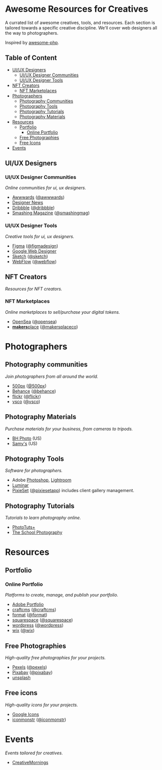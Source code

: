# Awesome Resources for Creatives

A currated list of awesome creatives, tools, and resources. Each section is tailored towards a specific creative discipline. We'll cover web designers all the way to photographers.

Inspired by [awesome-php](https://github.com/ziadoz/awesome-php).

## Table of Content

* [UI/UX Designers](#uiux-designers)
  * [UI/UX Designer Communities](#uiux-designer-communities)
  * [UI/UX Designer Tools](#uiux-designer-tools)
* [NFT Creators](#nft-creators)
  * [NFT Marketplaces](#nft-marketplaces)
* [Photographers](#photographers)
  * [Photography Communities](#photography-communities)
  * [Photography Tools](#photography-tools)
  * [Photography Tutorials](#photography-tutorials)
  * [Photography Materials](#photography-materials)
* [Resources](#resources)
  * [Portfolio](#portfolio) 
    * [Online Portfolio](#online-portfolio)
  * [Free Photographies](#free-photographies)
  * [Free Icons](#free-icons)
* [Events](#events)

## UI/UX Designers

### UI/UX Designer Communities
*Online communities for ui, ux designers.*

- [Awwwards](https://www.awwwards.com/) ([@awwwards](https://twitter.com/awwwards))
- [Designer News](https://www.designernews.co/)
- [Dribbble](https://dribbble.com/) ([@dribbble](https://twitter.com/dribbble))
- [Smashing Magazine](https://www.smashingmagazine.com/) ([@smashingmag](https://twitter.com/smashingmag))

### UI/UX Designer Tools
*Creative tools for ui, ux designers.*

- [Figma](https://www.figma.com/) ([@figmadesign](https://twitter.com/figmadesign))
- [Google Web Designer](https://webdesigner.withgoogle.com/)
- [Sketch](https://www.sketch.com/) ([@sketch](https://twitter.com/sketch))
- [WebFlow](https://webflow.com) ([@webflow](https://twitter.com/webflow))

## NFT Creators
*Resources for NFT creators.*

### NFT Marketplaces
*Online marketplaces to sell/purchase your digital tokens.*

- [OpenSea](https://opensea.io/) ([@opensea](https://twitter.com/opensea))
- [**makers**place](https://makersplace.com/) ([@makersplaceco](https://twitter.com/makersplaceco))

# Photographers

## Photography communities
*Join photographers from all around the world.*

- [500px](https://500px.com) ([@500px](https://twitter.com/500px))
- [Behance](https://www.behance.net/) ([@behance](https://twitter.com/behance))
- [flickr](https://www.flickr.com/) ([@flickr](https://twitter.com/flickr))
- [vsco](https://vsco.co) ([@vsco](https://twitter.com/vsco))

## Photography Materials
*Purchase materials for your business, from cameras to tripods.*

- [BH Photo](https://www.bhphotovideo.com/) (US)
- [Samy's](https://www.samys.com/) (US)

## Photography Tools
*Software for photographers.*

- Adobe [Photoshop](https://www.adobe.com/products/photoshop/), [Lightroom](https://www.adobe.com/products/photoshop-lightroom/)
- [Luminar](https://skylum.com/luminar)
- [PixieSet](https://pixieset.com/) ([@pixiesetapp](https://twitter.com/pixiesetapp)) includes client gallery management.

## Photography Tutorials
*Tutorials to learn photography online.*

- [PhotoTuts+](https://photography.tutsplus.com/)
- [The School Photography](https://www.theschoolofphotography.com/tutorials)

# Resources

## Portfolio

### Online Portfolio
*Platforms to create, manage, and publish your portfolio.*

- [Adobe Portfolio](https://portfolio.adobe.com/)
- [craftcms](https://craftcms.com/) ([@craftcms](https://twitter.com/craftcms))
- [format](https://www.format.com/) ([@format](https://twitter.com/useformat))
- [squarespace](https://www.squarespace.com/tour/portfolio-website) ([@squarespace](https://twitter.com/squarespace))
- [wordpress](https://wordpress.com/) ([@wordpress](https://twitter.com/wordpress))
- [wix](https://www.wix.com/) ([@wix](https://wix.com))
 
## Free Photographies
*High-quality free photographies for your projects.*

- [Pexels](https://www.pexels.com/) ([@pexels](https://twitter.com/pexels))
- [Pixabay](https://pixabay.com/) ([@pixabay](https://twitter.com/pixabay))
- [unsplash](https://unsplash.com/)

## Free icons
*High-quality icons for your projects.*

- [Google Icons](https://fonts.google.com/icons)
- [iconmonstr](https://iconmonstr.com/) ([@iconmonstr](https://twitter.com/iconmonstr))

# Events 
*Events tailored for creatives.*

- [CreativeMornings](https://creativemornings.com/)
